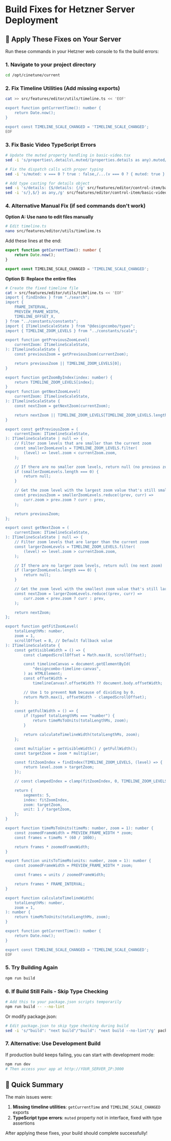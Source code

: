 # Build Fixes for Hetzner Server Deployment

## 🚨 Apply These Fixes on Your Server

Run these commands in your Hetzner web console to fix the build errors:

### 1. Navigate to your project directory
```bash
cd /opt/cinetune/current
```

### 2. Fix Timeline Utilities (Add missing exports)
```bash
cat >> src/features/editor/utils/timeline.ts << 'EOF'

export function getCurrentTime(): number {
	return Date.now();
}

export const TIMELINE_SCALE_CHANGED = 'TIMELINE_SCALE_CHANGED';
EOF
```

### 3. Fix Basic Video TypeScript Errors
```bash
# Update the muted property handling in basic-video.tsx
sed -i 's/properties\.details\.muted/(properties.details as any).muted/g' src/features/editor/control-item/basic-video.tsx

# Fix the dispatch calls with proper typing
sed -i 's/muted: v === 0 ? true : false,/...(v === 0 ? { muted: true } : { muted: false }),/g' src/features/editor/control-item/basic-video.tsx

# Add type casting for details object
sed -i 's/details: {$/details: {/g' src/features/editor/control-item/basic-video.tsx
sed -i 's/},$/} as any,/g' src/features/editor/control-item/basic-video.tsx
```

### 4. Alternative Manual Fix (if sed commands don't work)

**Option A: Use nano to edit files manually**

```bash
# Edit timeline.ts
nano src/features/editor/utils/timeline.ts
```

Add these lines at the end:
```typescript
export function getCurrentTime(): number {
	return Date.now();
}

export const TIMELINE_SCALE_CHANGED = 'TIMELINE_SCALE_CHANGED';
```

**Option B: Replace the entire files**

```bash
# Create the fixed timeline file
cat > src/features/editor/utils/timeline.ts << 'EOF'
import { findIndex } from "./search";
import {
	FRAME_INTERVAL,
	PREVIEW_FRAME_WIDTH,
	TIMELINE_OFFSET_X,
} from "../constants/constants";
import { ITimelineScaleState } from "@designcombo/types";
import { TIMELINE_ZOOM_LEVELS } from "../constants/scale";

export function getPreviousZoomLevel(
	currentZoom: ITimelineScaleState,
): ITimelineScaleState {
	const previousZoom = getPreviousZoom(currentZoom);

	return previousZoom || TIMELINE_ZOOM_LEVELS[0];
}

export function getZoomByIndex(index: number) {
	return TIMELINE_ZOOM_LEVELS[index];
}
export function getNextZoomLevel(
	currentZoom: ITimelineScaleState,
): ITimelineScaleState {
	const nextZoom = getNextZoom(currentZoom);

	return nextZoom || TIMELINE_ZOOM_LEVELS[TIMELINE_ZOOM_LEVELS.length - 1];
}

export const getPreviousZoom = (
	currentZoom: ITimelineScaleState,
): ITimelineScaleState | null => {
	// Filter zoom levels that are smaller than the current zoom
	const smallerZoomLevels = TIMELINE_ZOOM_LEVELS.filter(
		(level) => level.zoom < currentZoom.zoom,
	);

	// If there are no smaller zoom levels, return null (no previous zoom)
	if (smallerZoomLevels.length === 0) {
		return null;
	}

	// Get the zoom level with the largest zoom value that's still smaller than the current zoom
	const previousZoom = smallerZoomLevels.reduce((prev, curr) =>
		curr.zoom > prev.zoom ? curr : prev,
	);

	return previousZoom;
};

export const getNextZoom = (
	currentZoom: ITimelineScaleState,
): ITimelineScaleState | null => {
	// Filter zoom levels that are larger than the current zoom
	const largerZoomLevels = TIMELINE_ZOOM_LEVELS.filter(
		(level) => level.zoom > currentZoom.zoom,
	);

	// If there are no larger zoom levels, return null (no next zoom)
	if (largerZoomLevels.length === 0) {
		return null;
	}

	// Get the zoom level with the smallest zoom value that's still larger than the current zoom
	const nextZoom = largerZoomLevels.reduce((prev, curr) =>
		curr.zoom < prev.zoom ? curr : prev,
	);

	return nextZoom;
};

export function getFitZoomLevel(
	totalLengthMs: number,
	zoom = 1,
	scrollOffset = 8, // Default fallback value
): ITimelineScaleState {
	const getVisibleWidth = () => {
		const clampedScrollOffset = Math.max(0, scrollOffset);

		const timelineCanvas = document.getElementById(
			"designcombo-timeline-canvas",
		) as HTMLElement;
		const offsetWidth =
			timelineCanvas?.offsetWidth ?? document.body.offsetWidth;

		// Use 1 to prevent NaN because of dividing by 0.
		return Math.max(1, offsetWidth - clampedScrollOffset);
	};

	const getFullWidth = () => {
		if (typeof totalLengthMs === "number") {
			return timeMsToUnits(totalLengthMs, zoom);
		}

		return calculateTimelineWidth(totalLengthMs, zoom);
	};

	const multiplier = getVisibleWidth() / getFullWidth();
	const targetZoom = zoom * multiplier;

	const fitZoomIndex = findIndex(TIMELINE_ZOOM_LEVELS, (level) => {
		return level.zoom > targetZoom;
	});

	// const clampedIndex = clamp(fitZoomIndex, 0, TIMELINE_ZOOM_LEVELS.length - 1);

	return {
		segments: 5,
		index: fitZoomIndex,
		zoom: targetZoom,
		unit: 1 / targetZoom,
	};
}

export function timeMsToUnits(timeMs: number, zoom = 1): number {
	const zoomedFrameWidth = PREVIEW_FRAME_WIDTH * zoom;
	const frames = timeMs * (60 / 1000);

	return frames * zoomedFrameWidth;
}

export function unitsToTimeMs(units: number, zoom = 1): number {
	const zoomedFrameWidth = PREVIEW_FRAME_WIDTH * zoom;

	const frames = units / zoomedFrameWidth;

	return frames * FRAME_INTERVAL;
}

export function calculateTimelineWidth(
	totalLengthMs: number,
	zoom = 1,
): number {
	return timeMsToUnits(totalLengthMs, zoom);
}

export function getCurrentTime(): number {
	return Date.now();
}

export const TIMELINE_SCALE_CHANGED = 'TIMELINE_SCALE_CHANGED';
EOF
```

### 5. Try Building Again
```bash
npm run build
```

### 6. If Build Still Fails - Skip Type Checking
```bash
# Add this to your package.json scripts temporarily
npm run build -- --no-lint
```

Or modify package.json:
```bash
# Edit package.json to skip type checking during build
sed -i 's/"build": "next build"/"build": "next build --no-lint"/g' package.json
```

### 7. Alternative: Use Development Build
If production build keeps failing, you can start with development mode:
```bash
npm run dev
# Then access your app at http://YOUR_SERVER_IP:3000
```

## 🎯 Quick Summary

The main issues were:
1. **Missing timeline utilities**: `getCurrentTime` and `TIMELINE_SCALE_CHANGED` exports
2. **TypeScript type errors**: `muted` property not in interface, fixed with type assertions

After applying these fixes, your build should complete successfully!